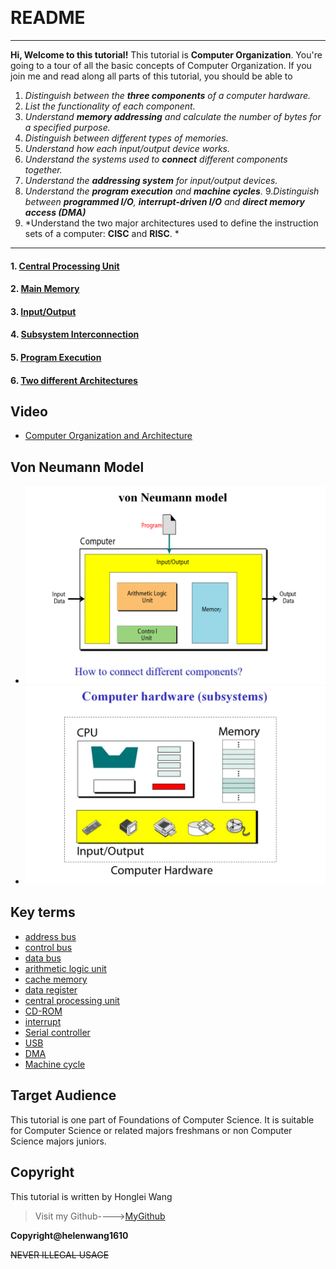 ﻿﻿
# **README**

--------------------------------------------------------------------
**Hi, Welcome to  this tutorial!**
This tutorial is **Computer Organization**. You're going to a tour of all the basic concepts of Computer Organization. If you join me and read along all parts of this tutorial, you should be able to 

1. *Distinguish between the **three components** of a computer hardware.*
2. *List the functionality of each component.*
3. *Understand **memory addressing** and calculate the number  of  bytes for a specified purpose.*
4. *Distinguish between different types of memories.*
5. *Understand how each input/output device works.*
6. *Understand the systems used to **connect** different components together.*
7. *Understand the **addressing system** for input/output devices.*
8. *Understand the **program execution** and **machine cycles**.* 
9.*Distinguish between **programmed I/O**, **interrupt-driven I/O** and **direct memory access (DMA)***
10. *Understand the two major architectures used to define 
the instruction sets of  a computer: **CISC** and **RISC**. *

---------------------------------------------------------------------

#### 1. [Central Processing Unit](CPU.md)

#### 2. [Main Memory](memory.md)

#### 3. [Input/Output](IO.md)

#### 4. [Subsystem Interconnection](subsystem.md)

#### 5. [Program Execution](execution.md)

#### 6. [Two different Architectures](CISC_RISC.md)



## **Video**

* [Computer Organization and Architecture](https://www.youtube.com/watch?v=t6_yhVTDfUE)


## **Von Neumann Model**
+ ![Von Neumann Model](Von_Neumann_Model.gif)
+ ![Computer hardware](Computer_hardware.jpg)


## **Key terms**

+ [address bus](https://en.wikipedia.org/wiki/Address_bus)
+ [control bus](https://en.wikipedia.org/wiki/Control_bus)
+ [data bus](https://en.wikipedia.org/wiki/Databus)
+ [arithmetic logic unit](https://en.wikipedia.org/wiki/Arithmetic_logic_unit)
+ [cache memory](https://en.wikipedia.org/wiki/CPU_cache)
+ [data register](https://en.wikipedia.org/wiki/Memory_buffer_register)
+ [central processing unit](https://en.wikipedia.org/wiki/Central_processing_unit)
+ [CD-ROM](https://en.wikipedia.org/wiki/CD-ROM)
+ [interrupt](https://en.wikipedia.org/wiki/Interrupt)
+ [Serial controller](https://en.wikipedia.org/w/index.php?title=Serial_Communication_Controller&redirect=no)
+ [USB](https://en.wikipedia.org/wiki/USB)
+ [DMA](https://en.wikipedia.org/wiki/DMA)
+ [Machine cycle](https://en.wikipedia.org/wiki/Instruction_cycle)


## **Target Audience**

This tutorial is one part of Foundations of Computer Science. It is suitable for Computer Science or related majors freshmans or non Computer Science majors  juniors.

## **Copyright**

This tutorial is written by Honglei Wang

>Visit my Github---->[MyGithub](https://github.com/helenwang1610)

**Copyright@helenwang1610**

~~NEVER ILLEGAL USAGE~~










